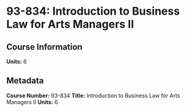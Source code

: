 # 93-834: Introduction to Business Law for Arts Managers II

## Course Information

**Units:** 6

## Metadata

**Course Number:** 93-834
**Title:** Introduction to Business Law for Arts Managers II
**Units:** 6

